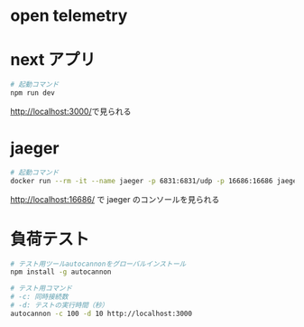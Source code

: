 # open telemetry

# next アプリ

```sh
# 起動コマンド
npm run dev
```

[http://localhost:3000/](http://localhost:3000/)で見られる

# jaeger

```sh
# 起動コマンド
docker run --rm -it --name jaeger -p 6831:6831/udp -p 16686:16686 jaegertracing/all-in-one:latest
```

[http://localhost:16686/](http://localhost:16686/) で jaeger のコンソールを見られる

# 負荷テスト

```sh
# テスト用ツールautocannonをグローバルインストール
npm install -g autocannon

# テスト用コマンド
# -c: 同時接続数
# -d: テストの実行時間（秒）
autocannon -c 100 -d 10 http://localhost:3000
```
